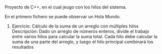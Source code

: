 Proyecto de C++, en el cual jeugo con los hilos del sistema. 

En el primero fichero se puede observar un Hola Mundo. 

1. Ejercicio: Cálculo de la suma de un arreglo con múltiples hilos
Descripción:
Dado un arreglo de números enteros, divide el trabajo entre varios hilos para calcular la suma total. Cada hilo debe calcular la suma de una parte del arreglo, y luego el hilo principal combinará los resultados
